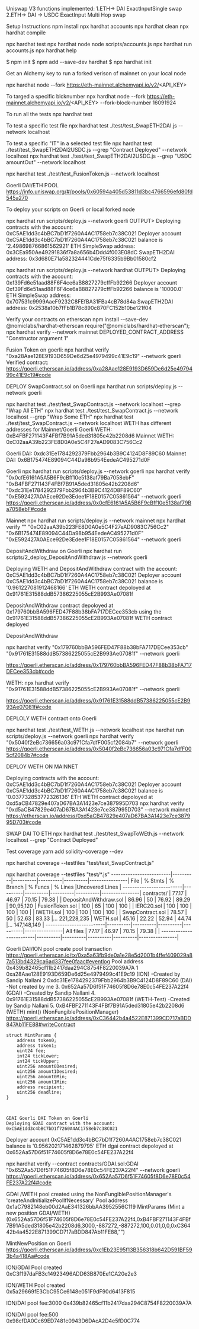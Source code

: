 
Uniswap V3 functions implemented: 
1.ETH-> DAI  ExactInputSingle swap
2.ETH-> DAI -> USDC ExactInput Multi Hop swap



Setup Instructions
npm install
npx hardhat accounts
npx hardhat clean
npx hardhat compile

npx hardhat test
npx hardhat node
node scripts/accounts.js
npx hardhat run accounts.js
npx hardhat help


$ npm init
$ npm add --save-dev hardhat
$ npx hardhat init

Get an Alchemy key to run a forked verison of mainnet on your local node

npx hardhat node --fork https://eth-mainnet.alchemyapi.io/v2/<API_KEY>

To targed a specific blcknumber
npx hardhat node --fork https://eth-mainnet.alchemyapi.io/v2/<API_KEY> --fork-block-number 16091924

To run all the tests
npx hardhat test 


To test a specific test file 
npx hardhat test ./test/test_SwapETH2DAI.js --network localhost


To test a specific "IT" in a selected test file
npx hardhat test ./test/test_SwapETH2DAI2USDC.js --grep "Contract Deployed" --network localhost
npx hardhat test ./test/test_SwapETH2DAI2USDC.js --grep "USDC amountOut" --network localhost


npx hardhat test ./test/test_FusionToken.js --network localhost


  Goerli DAI/ETH POOL 
  https://info.uniswap.org/#/pools/0x60594a405d53811d3bc4766596efd80fd545a270

To deploy your scripts on Goerli or local forked node

npx hardhat run scripts/deploy.js --network goerli
OUTPUT>
Deploying contracts with the account: 0xC5AE1dd3c4bBC7bD1f7260A4AC1758eb7c38C021
Deployer account 0xC5AE1dd3c4bBC7bD1f7260A4AC1758eb7c38C021 balance is '2.498698766861562921' ETH
SimpleSwap address: 0x3CEa950Ae49291836f7a8a656b4Ddd4f003E08dC
SwapETH2DAI address: 0x3d680E71a582324441Cde75f6335b9Bb01580cf2


npx hardhat run scripts/deploy.js --network hardhat
OUTPUT>
Deploying contracts with the account: 0xf39Fd6e51aad88F6F4ce6aB8827279cffFb92266
Deployer account 0xf39Fd6e51aad88F6F4ce6aB8827279cffFb92266 balance is '10000.0' ETH
SimpleSwap address: 0x707531c9999AaeF9232C8FEfBA31FBa4cB78d84a
SwapETH2DAI address: 0x2538a10b7fFb1B78c890c870FC152b10be121f04


Verify your contracts on etherscan
npm install --save-dev @nomiclabs/hardhat-etherscan
require("@nomiclabs/hardhat-etherscan");
npx hardhat verify --network mainnet DEPLOYED_CONTRACT_ADDRESS "Constructor argument 1"

Fusion Token on goerli:
npx hardhat verify "0xa28Aae128E9193D659De6d25e4979499c41E9c19" --network goerli
Verified contract:
https://goerli.etherscan.io/address/0xa28Aae128E9193D659De6d25e4979499c41E9c19#code



DEPLOY SwapContract.sol on Goerli
npx hardhat run scripts/deploy.js --network goerli

 npx hardhat test ./test/test_SwapContract.js --network localhost --grep "Wrap All ETH"
 npx hardhat test ./test/test_SwapContract.js --network localhost --grep "Wrap Some ETH"
npx hardhat test ./test/test_SwapContract.js --network localhost
WETH has different addresses for Mainnet/Goerli
Goerli WETH: 0xB4FBF271143F4FBf7B91A5ded31805e42b2208d6
Mainnet WETH: 0xC02aaA39b223FE8D0A0e5C4F27eAD9083C756Cc2

Goerli DAI: 0xdc31Ee1784292379Fbb2964b3B9C4124D8F89C60
Mainnet DAI: 0x6B175474E89094C44Da98b954EedeAC495271d0F

Goerli
npx hardhat run scripts/deploy.js --network goerli
npx hardhat verify "0x0cfE6161A5A5B6F9cBff10e5138af79Ba7058ebF" "0xB4FBF271143F4FBf7B91A5ded31805e42b2208d6" "0xdc31Ee1784292379Fbb2964b3B9C4124D8F89C60" "0xE592427A0AEce92De3Edee1F18E0157C05861564" --network goerli
https://goerli.etherscan.io/address/0x0cfE6161A5A5B6F9cBff10e5138af79Ba7058ebF#code

Mainnet
npx hardhat run scripts/deploy.js --network mainnet
npx hardhat verify "" "0xC02aaA39b223FE8D0A0e5C4F27eAD9083C756Cc2" "0x6B175474E89094C44Da98b954EedeAC495271d0F" "0xE592427A0AEce92De3Edee1F18E0157C05861564" --network goerli

DepositAndWithdraw on Goerli
npx hardhat run scripts/2_deploy_DepositAndWithdraw.js --network goerli


Deploying WETH and DepositAndWithdraw contract with the account: 0xC5AE1dd3c4bBC7bD1f7260A4AC1758eb7c38C021
Deployer account 0xC5AE1dd3c4bBC7bD1f7260A4AC1758eb7c38C021 balance is '0.961227081912468166' ETH
WETH contract depoloyed at  0x91761E31588ddB57386225055cE2B993Ae07081f

DepositAndWithdraw contract depoloyed at 0x179760bbBA596FED47F88b38bFA717DECee353cb using the 0x91761E31588ddB57386225055cE2B993Ae07081f WETH contract deployed 



DepositAndWithdraw

npx hardhat verify "0x179760bbBA596FED47F88b38bFA717DECee353cb" "0x91761E31588ddB57386225055cE2B993Ae07081f" --network goerli

https://goerli.etherscan.io/address/0x179760bbBA596FED47F88b38bFA717DECee353cb#code

WETH:
npx hardhat verify "0x91761E31588ddB57386225055cE2B993Ae07081f" --network goerli

https://goerli.etherscan.io/address/0x91761E31588ddB57386225055cE2B993Ae07081f#code



DEPLOLY WETH contract onto Goerli

npx hardhat test ./test/test_WETH.js --network localhost
npx hardhat run scripts/deploy.js --network goerli
npx hardhat verify "0x5040f2eBc736656a03c971Cfa7dfF005cf2084b7" --network goerli
https://goerli.etherscan.io/address/0x5040f2eBc736656a03c971Cfa7dfF005cf2084b7#code

DEPLOY WETH ON MAINNET

Deploying contracts with the account: 0xC5AE1dd3c4bBC7bD1f7260A4AC1758eb7c38C021
Deployer account 0xC5AE1dd3c4bBC7bD1f7260A4AC1758eb7c38C021 balance is '0.037732853772326136' ETH
WETH contract depoloyed at  0xd5aCB47829e407aD67BA3A1423e7ce387995D703
npx hardhat verify "0xd5aCB47829e407aD67BA3A1423e7ce387995D703" --network mainnet
https://etherscan.io/address/0xd5aCB47829e407aD67BA3A1423e7ce387995D703#code



SWAP DAI TO ETH
 npx hardhat test ./test/test_SwapToWEth.js --network localhost --grep "Contract Deployed"




Test coverage
yarn add solidity-coverage --dev


npx hardhat coverage --testfiles "test/test_SwapContract.js"

npx hardhat coverage --testfiles "test/*.js"
-------------------------|----------|----------|----------|----------|----------------|
File                     |  % Stmts | % Branch |  % Funcs |  % Lines |Uncovered Lines |
-------------------------|----------|----------|----------|----------|----------------|
 contracts/              |    77.17 |    46.97 |    70.15 |    79.38 |                |
  DepositAndWithdraw.sol |    86.96 |       50 |    76.92 |    89.29 |      90,95,120 |
  FusionToken.sol        |      100 |       65 |      100 |      100 |                |
  IERC20.sol             |      100 |      100 |      100 |      100 |                |
  IWETH.sol              |      100 |      100 |      100 |      100 |                |
  SwapContract.sol       |    78.57 |       50 |    52.63 |    83.33 |... 221,228,235 |
  WETH.sol               |    45.16 |    22.22 |    52.94 |    44.74 |... 147,148,149 |
-------------------------|----------|----------|----------|----------|----------------|
All files                |    77.17 |    46.97 |    70.15 |    79.38 |                |
-------------------------|----------|----------|----------|----------|----------------|


Goerli DAI/ION pool create pool transaction
https://goerli.etherscan.io/tx/0xa5a63fb9de0a1e28e5d2001b4ffef409029a87a513bd4329ca6ad337fee0faac#eventlog
Pool address 0x439b82465cf11b2417daa294C8754F8220039A7A
1  0xa28Aae128E9193D659De6d25e4979499c41E9c19 (ION) -Created by Sandip Nallani
2  0xdc31Ee1784292379Fbb2964b3B9C4124D8F89C60  (DAI) -Not created by me
3. 0x652Aa57D6f51F74605f8D6e78E0c54FE237A22f4 (GDAI) -Created by Sandip Nallani
4. 0x91761E31588ddB57386225055cE2B993Ae07081f (WETH-Test) -Created by Sandip Nallani 
5. 0xB4FBF271143F4FBf7B91A5ded31805e42b2208d6  (WETH)
mint() (NonFungiblePositionManager)
https://goerli.etherscan.io/address/0xC36442b4a4522E871399CD717aBDD847Ab11FE88#writeContract


    struct MintParams {
        address token0;
        address token1;
        uint24 fee;
        int24 tickLower;
        int24 tickUpper;
        uint256 amount0Desired;
        uint256 amount1Desired;
        uint256 amount0Min;
        uint256 amount1Min;
        address recipient;
        uint256 deadline;
    }



    GDAI Goerli DAI Token on Goerli
    Deploying GDAI contract with the account: 0xC5AE1dd3c4bBC7bD1f7260A4AC1758eb7c38C021
Deployer account 0xC5AE1dd3c4bBC7bD1f7260A4AC1758eb7c38C021 balance is '0.956202171462879795' ETH
dgai contract depoloyed at  0x652Aa57D6f51F74605f8D6e78E0c54FE237A22f4


npx hardhat verify --contract contracts/GDAI.sol:GDAI "0x652Aa57D6f51F74605f8D6e78E0c54FE237A22f4" --network goerli
https://goerli.etherscan.io/address/0x652Aa57D6f51F74605f8D6e78E0c54FE237A22f4#code


GDAI /WETH pool created using the NonFungiblePositionManager's 'createAndInitializePoolIfNecessary'
Pool address 
 0x1aC7982148eb00d2AaE341326bbAA3952556C119
MintParams (Mint a new position GDAI/WETH)
(0x652Aa57D6f51F74605f8D6e78E0c54FE237A22f4,0xB4FBF271143F4FBf7B91A5ded31805e42b2208d6,3000,-887272,-887272,100,0.01,0,0,0xC36442b4a4522E871399CD717aBDD847Ab11FE88,"")



MintNewPosition on Goerli
https://goerli.etherscan.io/address/0xc1Eb23E95f13B356318b642D591BF593b4a418Aa#code


ION/GDAI Pool created
 0xC3f197daFB3c14923496ADD63B870Ee1CA20e2e3

 ION/WETH Pool created
 0x5a29669fE3CbC95Ce6148e051F9dF90d6413F815


 ION/DAI pool fee:3000
 0x439b82465cf11b2417daa294C8754F8220039A7A


  ION/DAI pool fee:500
 0x98cfDA0Cc69ED7481c0943D6DAcA2D4e5fD0C774